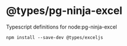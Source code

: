 # @types/pg-ninja-excel
Typescript definitions for node:pg-ninja-excel

```
npm install --save-dev @types/exceljs
```
